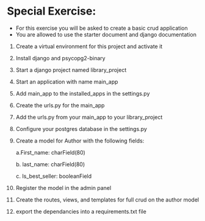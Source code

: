 # Special Exercise:

- For this exercise you will be asked to create a basic crud application
- You are allowed to use the starter document and django documentation

1. Create a virtual environment for this project and activate it
2. Install django and psycopg2-binary
3. Start a django project named library_project
4. Start an application with name main_app
5. Add main_app to the installed_apps in the settings.py
6. Create the urls.py for the main_app
7. Add the urls.py from your main_app to your library_project
8. Configure your postgres database in the settings.py
9. Create a model for Author with the following fields:

    a.First_name: charField(80)

    b. last_name: charField(80)
    
    c. Is_best_seller: booleanField
10. Register the model in the admin panel
11. Create the routes, views, and templates for full crud on the author model
12. export the dependancies into a requirements.txt file